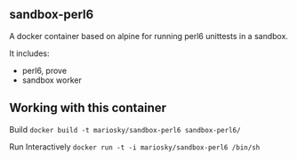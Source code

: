 ## sandbox-perl6

A docker container based on alpine for running perl6 unittests in a sandbox.

It includes:

* perl6, prove
* sandbox worker

## Working with this container

Build
`docker build -t mariosky/sandbox-perl6 sandbox-perl6/`

Run Interactively
`docker run -t -i mariosky/sandbox-perl6 /bin/sh`
